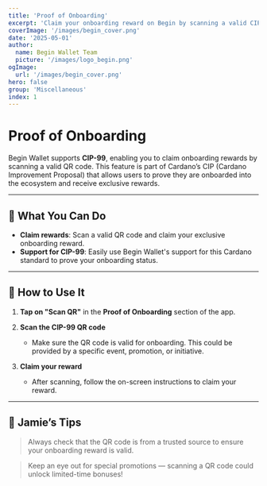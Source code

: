 ```yaml
---
title: 'Proof of Onboarding'
excerpt: 'Claim your onboarding reward on Begin by scanning a valid CIP-99 QR code.'
coverImage: '/images/begin_cover.png'
date: '2025-05-01'
author:
  name: Begin Wallet Team
  picture: '/images/logo_begin.png'
ogImage:
  url: '/images/begin_cover.png'
hero: false
group: 'Miscellaneous'
index: 1
---
```


# Proof of Onboarding

Begin Wallet supports **CIP-99**, enabling you to claim onboarding rewards by scanning a valid QR code. This feature is part of Cardano’s CIP (Cardano Improvement Proposal) that allows users to prove they are onboarded into the ecosystem and receive exclusive rewards.

---

## 🏅 What You Can Do

- **Claim rewards**: Scan a valid QR code and claim your exclusive onboarding reward.
- **Support for CIP-99**: Easily use Begin Wallet's support for this Cardano standard to prove your onboarding status.

---

## 👣 How to Use It

1. **Tap on "Scan QR"** in the **Proof of Onboarding** section of the app.

2. **Scan the CIP-99 QR code**  
   - Make sure the QR code is valid for onboarding. This could be provided by a specific event, promotion, or initiative.

3. **Claim your reward**  
   - After scanning, follow the on-screen instructions to claim your reward.

---

## 🧠 Jamie’s Tips

> Always check that the QR code is from a trusted source to ensure your onboarding reward is valid.

> Keep an eye out for special promotions — scanning a QR code could unlock limited-time bonuses!
